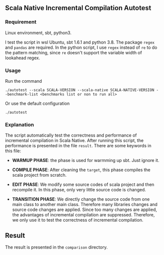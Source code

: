 ## Scala Native Incremental Compilation Autotest


### Requirement
Linux environment, sbt, python3. 

I test the script in wsl Ubuntu, sbt 1.6.1 and python 3.8. The package `regex` and `pandas` are required. In the python script, I use `regex` instead of `re` to do the pattern matching, since `re` doesn't support the variable width of lookahead regex. 
### Usage

Run the command

```
./autotest --scala SCALA-VERSION --scala-native SCALA-NATIVE-VERSION --benchmark-list <benchmarks list or non to run all>
```

Or use the default configuration

```
./autotest
```

### Explanation 
The script automatically test the correctness and performance of incremental compilation in Scala Native. After running this script, the performance is presented in the file `result`. There are some keywords in this file:

* __WARMUP PHASE__: the phase is used for warmming up sbt. Just ignore it.

* __COMPILE PHASE__: After cleaning the `target`, this phase compiles the scala project from scratch. 

* __EDIT PHASE__: We modify some source codes of scala project and then recompile it. In this phase, only very little source code is changed. 

* __TRANSITION PHASE__: We directly change the source code from one main class to another main class. Therefore many libraries changes and source code changes are applied. Since too many changes are applied, the advantages of incremental compilation are suppressed. Therefore, we only use it to test the correctness of incremental compilation. 

## Result

The result is presented in the `comparison` directory.